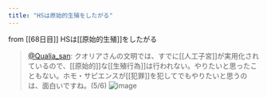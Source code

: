 ```yaml
---
title: "HSは原始的生殖をしたがる"
---
```


from [[68日目]]
HSは[[原始的生殖]]をしたがる
> [@Qualia_san](https://twitter.com/Qualia_san/status/1615890588246904833?s=20&t=B6SHYv5Q2fAShiqUdVI5SA): クオリアさんの文明では、すでに[[人工子宮]]が実用化されているので、[[原始的]]な[[生殖行為]]は行われない。やりたいと思ったこともない。ホモ・サピエンスが[[犯罪]]を犯してでもやりたいと思うのは、面白いですね。(5/6)
> ![image](https://pbs.twimg.com/media/FmzLydAagAEmt-9.png)

